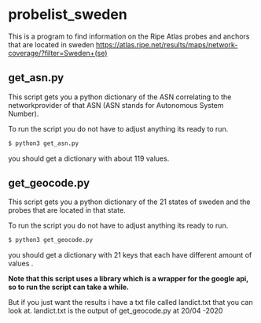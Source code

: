 # probelist_sweden
This is a program to find information on the Ripe Atlas probes and anchors that are located in sweden
https://atlas.ripe.net/results/maps/network-coverage/?filter=Sweden+(se)

## get_asn.py
This script gets you a python dictionary of the ASN correlating to the networkprovider of that ASN 
(ASN stands for Autonomous System Number).

To run the script you do not have to adjust anything its ready to run.

```bash
$ python3 get_asn.py
```
you should get a dictionary with about 119 values.

## get_geocode.py
This script gets you a python dictionary of the 21 states of sweden and the probes that are located in that state.

To run the script you do not have to adjust anything its ready to run.

```bash
$ python3 get_geocode.py
```
you should get a dictionary with 21 keys that each have different amount of values .

<b>Note that this script uses a library which is a wrapper for the google api, so to run the script can take a while.</b>

But if you just want the results i have a txt file called landict.txt that you can look at.
landict.txt is the output of get_geocode.py at 20/04 -2020 
